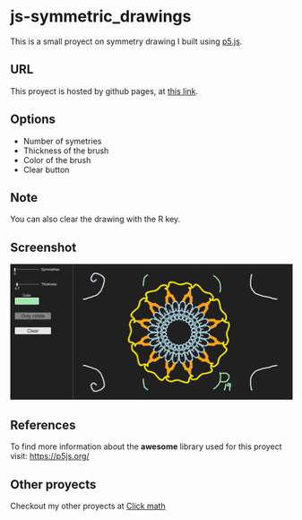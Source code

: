 # js-symmetric_drawings
This is a small proyect on symmetry drawing I built using <a href="https://p5js.org/">p5.js</a>.
## URL
This proyect is hosted by github pages, at <a href="https://pabloqb2000.github.io/js-symmetric_drawings/">this link</a>.
## Options
  - Number of symetries
  - Thickness of the brush
  - Color of the brush
  - Clear button
## Note
You can also clear the drawing with the R key.
## Screenshot
<img src="imgs/screenshot01.png"></img>
## References
To find more information about the <b>awesome</b> library used for this proyect visit:
<a href="https://p5js.org/"> https://p5js.org/ </a>

## Other proyects
Checkout my other proyects at <a href="https://pabloqb2000.github.io/Math_visualization/">Click math</a>